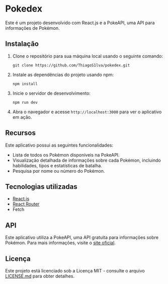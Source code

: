 # Pokedex

Este é um projeto desenvolvido com React.js e a PokeAPI, uma API para informações de Pokémon.

## Instalação

1. Clone o repositório para sua máquina local usando o seguinte comando:

   ```
   git clone https://github.com/ThiagoS1lva/pokedex.git
   ```

2. Instale as dependências do projeto usando npm:

   ```
   npm install
   ```

3. Inicie o servidor de desenvolvimento:

   ```
   npm run dev
   ```

4. Abra o navegador e acesse `http://localhost:3000` para ver o aplicativo em ação.

## Recursos

Este aplicativo possui as seguintes funcionalidades:

- Lista de todos os Pokémon disponíveis na PokeAPI.
- Visualização detalhada de informações sobre cada Pokémon, incluindo habilidades, tipos e estatísticas de batalha.
- Pesquisa por nome ou número do Pokémon.

## Tecnologias utilizadas

- [React.js](https://reactjs.org/)
- [React Router](https://reactrouter.com/)
- Fetch

## API

Este aplicativo utiliza a PokeAPI, uma API gratuita para informações sobre Pokémon. Para mais informações, visite o [site oficial](https://pokeapi.co/).

## Licença

Este projeto está licenciado sob a Licença MIT - consulte o arquivo [LICENSE.md](LICENSE.md) para obter detalhes.
